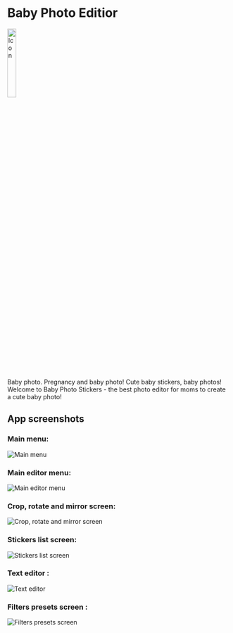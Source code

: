 # Baby Photo Editior
<img alt="Icon" src="https://i.pinimg.com/474x/6d/29/61/6d296188007f7853be9744945b9ee16e.jpg" width="20%">

Baby photo. Pregnancy and baby photo! Cute baby stickers, baby photos!
Welcome to Baby Photo Stickers - the best photo editor for moms to create a cute baby photo!

## App screenshots

### Main menu: 
![Main menu](https://i.pinimg.com/236x/57/c0/1f/57c01fe6f4cda9b1d76564cd0cc85297.jpg)
### Main editor menu: 
![Main editor menu](https://i.pinimg.com/474x/08/f0/35/08f035f728652756dad28e61fdf6768e.jpg)
### Crop, rotate and mirror screen: 
![Crop, rotate and mirror screen](https://i.pinimg.com/236x/57/c0/1f/57c01fe6f4cda9b1d76564cd0cc85297.jpg)
### Stickers list screen: 
![Stickers list screen](https://i.pinimg.com/474x/d1/80/eb/d180eb2f0ad66aeaada7c91068e6a6d9.jpg)
### Text editor : 
![Text editor](https://i.pinimg.com/236x/e9/0d/e7/e90de7434a2223842aa7d520cf3e69a2.jpg)
### Filters presets screen : 
![Filters presets screen](https://i.pinimg.com/236x/32/7c/b8/327cb8af16eda7efe84ab3dca179cd2c.jpg)

